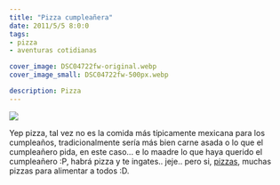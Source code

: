 ```yaml
---
title: "Pizza cumpleañera"
date: 2011/5/5 8:0:0
tags: 
- pizza
- aventuras cotidianas

cover_image: DSC04722fw-original.webp
cover_image_small: DSC04722fw-500px.webp

description: Pizza
---
```



[![](DSC04722fw-800px.webp)](DSC04722fw-original.webp)  
<!-- 

[![](DSC04731fw-800px.webp)](DSC04731fw-original.webp) 

-->

Yep pizza, tal vez no es la comida más típicamente mexicana para los cumpleaños, tradicionalmente sería más bien carne asada o lo que el cumpleañero pida, en este caso... e lo maadre lo que haya querido el cumpleañero :P, habrá pizza y te ingates.. jeje.. pero si, <a href="/2011/1/3/Pizza/">pizzas</a>, muchas pizzas para alimentar a todos :D.
